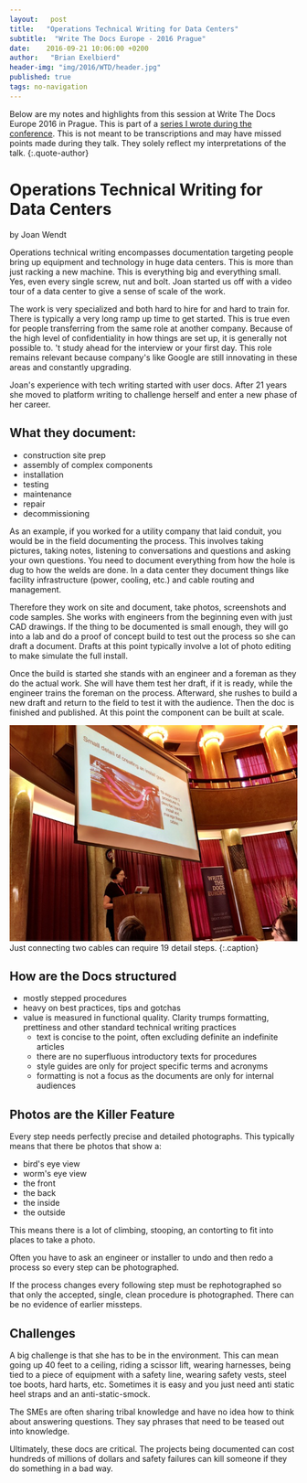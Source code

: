 ```yaml
---
layout:   post
title:   "Operations Technical Writing for Data Centers"
subtitle:  "Write The Docs Europe - 2016 Prague"
date:    2016-09-21 10:06:00 +0200
author:   "Brian Exelbierd"
header-img: "img/2016/WTD/header.jpg"
published: true
tags: no-navigation
---
```


Below are my notes and highlights from this session at Write The Docs
Europe 2016 in Prague.  This is part of a [series I wrote during the
conference](/technology/2016/09/20/wtd.html).  This is not meant to be
transcriptions and may have missed points made during they talk.
They solely reflect my interpretations of the talk.
{:.quote-author}

# Operations Technical Writing for Data Centers

by Joan Wendt

Operations technical writing encompasses documentation targeting people
bring up equipment and technology in huge data centers.  This is more than
just racking a new machine. This is everything big and everything small.
Yes, even every single screw, nut and bolt.  Joan started us off with
a video tour of a data center to give a sense of scale of the work.

The work is very specialized and both hard to hire for and hard to train
for.  There is typically a very long ramp up time to get started.  This is
true even for people transferring from the same role at another company.
Because of the high level of confidentiality in how things are set up,
it is generally not possible to.  't study ahead for the interview or
your first day.  This role remains relevant because company's like Google
are still innovating in these areas and constantly upgrading.

Joan's experience with tech writing started with user docs.  After 21
years she moved to platform writing to challenge herself and enter a
new phase of her career.

## What they document:

* construction site prep
* assembly of complex components
* installation
* testing
* maintenance
* repair
* decommissioning

As an example, if you worked for a utility company that laid conduit,
you would be in the field documenting the process. This involves taking
pictures, taking notes, listening to conversations and questions and
asking your own questions.  You need to document everything from how the
hole is dug to how the welds are done.  In a data center they document
things like facility infrastructure (power, cooling, etc.) and cable
routing and management.

Therefore they work on site and document, take photos, screenshots and
code samples.  She works with engineers from the beginning even with just
CAD drawings.  If the thing to be documented is small enough, they will
go into a lab and do a proof of concept build to test out the process
so she can draft a document.  Drafts at this point typically involve a
lot of photo editing to make simulate the full install.

Once the build is started she stands with an engineer and a foreman as
they do the actual work.  She will have them test her draft, if it is
ready, while the engineer trains the foreman on the process.  Afterward,
she rushes to build a new draft and return to the field to test it with
the audience.  Then the doc is finished and published.  At this point
the component can be built at scale.

![](/img/2016/WTD/joan-cables.jpg)
Just connecting two cables can require 19 detail steps.
{:.caption}

## How are the Docs structured

* mostly stepped procedures
* heavy on best practices, tips and gotchas
* value is measured in functional quality.  Clarity trumps formatting,
  prettiness and other standard technical writing practices
  * text is concise to the point, often excluding definite an indefinite
    articles
  * there are no superfluous introductory texts for procedures
  * style guides are only for project specific terms and acronyms
  * formatting is not a focus as the documents are only for internal
    audiences

## Photos are the Killer Feature

Every step needs perfectly precise and detailed photographs.
This typically means that there be photos that show a:

* bird's eye view
* worm's eye view
* the front
* the back
* the inside
* the outside

This means there is a lot of climbing, stooping, an contorting to fit
into places to take a photo.

Often you have to ask an engineer or installer to undo and then redo a
process so every step can be photographed.

If the process changes every following step must be rephotographed
so that only the accepted, single, clean procedure is photographed.
There can be no evidence of earlier missteps.

## Challenges

A big challenge is that she has to be in the environment.  This can mean
going up 40 feet to a ceiling, riding a scissor lift, wearing harnesses,
being tied to a piece of equipment with a safety line, wearing safety
vests, steel toe boots, hard harts, etc.  Sometimes it is easy and you
just need anti static heel straps and an anti-static-smock.

The SMEs are often sharing tribal knowledge and have no idea how to
think about answering questions.  They say phrases that need to be teased
out into knowledge.

Ultimately, these docs are critical.  The projects being documented
can cost hundreds of millions of dollars and safety failures can kill
someone if they do something in a bad way.
